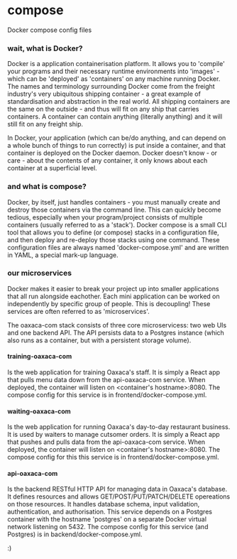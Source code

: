 # compose
Docker compose config files

### wait, what is Docker?
Docker is a application containerisation platform. It allows you to 'compile' your programs and their necessary runtime environments into 'images' - which can be 'deployed' as 'containers' on any machine running Docker. The names and terminology surrounding Docker come from the freight industry's very ubiquitous shipping container - a great example of standardisation and abstraction in the real world. All shipping containers are the same on the outside - and thus will fit on any ship that carries containers. A container can contain anything (literally anything) and it will still fit on any freight ship.

In Docker, your application (which can be/do anything, and can depend on a whole bunch of things to run correctly) is put inside a container, and that container is deployed on the Docker daemon. Docker doesn't know - or care - about the contents of any container, it only knows about each container at a superficial level.

### and what is compose?
Docker, by itself, just handles containers - you must manually create and destroy those containers via the command line. This can quickly become tedious, especially when your program/project consists of multiple containers (usually referred to as a 'stack'). Docker compose is a small CLI tool that allows you to define (or compose) stacks in a configuration file, and then deploy and re-deploy those stacks using one command. These configuration files are always named 'docker-compose.yml' and are written in YAML, a special mark-up language.

### our microservices
Docker makes it easier to break your project up into smaller applications that all run alongside eachother. Each mini application can be worked on independently by specific group of people. This is decoupling! These services are often referred to as 'microservices'.

The oaxaca-com stack consists of three core microservicess: two web UIs and one backend API. The API persists data to a Postgres instance (which also runs as a container, but with a persistent storage volume).

#### training-oaxaca-com
Is the web application for training Oaxaca's staff. It is simply a React app that pulls menu data down from the api-oaxaca-com service. When deployed, the container will listen on <container's hostname>:8080. The compose config for this service is in frontend/docker-compose.yml.

#### waiting-oaxaca-com
Is the web application for running Oaxaca's day-to-day restaurant business. It is used by waiters to manage cutsomer orders. It is simply a React app that pushes and pulls data from the api-oaxaca-com service. When deployed, the container will listen on <container's hostname>:8080. The compose config for this this service is in frontend/docker-compose.yml.

#### api-oaxaca-com
Is the backend RESTful HTTP API for managing data in Oaxaca's database. It defines resources and allows GET/POST/PUT/PATCH/DELETE opereations on those resources. It handles database schema, input validation, authentication, and authorisation. This service depends on a Postgres container with the hostname 'postgres' on a separate Docker virtual network listening on 5432. The compose config for this service (and Postgres) is in backend/docker-compose.yml.

:)

